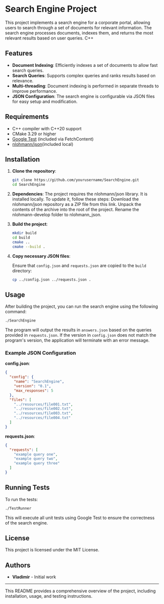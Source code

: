 
# Search Engine Project

This project implements a search engine for a corporate portal, allowing users to search through a set of documents for relevant information. The search engine processes documents, indexes them, and returns the most relevant results based on user queries. C++

## Features

- **Document Indexing**: Efficiently indexes a set of documents to allow fast search queries.
- **Search Queries**: Supports complex queries and ranks results based on relevance.
- **Multi-threading**: Document indexing is performed in separate threads to improve performance.
- **JSON Configuration**: The search engine is configurable via JSON files for easy setup and modification.

## Requirements

- C++ compiler with C++20 support
- CMake 3.29 or higher
- [Google Test](https://github.com/google/googletest) (included via FetchContent)
- [nlohmann/json](https://github.com/nlohmann/json)(included local)

## Installation

1. **Clone the repository**:

   ```bash
   git clone https://github.com/yourusername/SearchEngine.git
   cd SearchEngine
   ```
2. **Dependencies**:
The project requires the nlohmann/json library. It is installed locally. To update it, follow these steps:
Download the nlohmann/json repository as a ZIP file from this link.
Unpack the contents of the archive into the root of the project.
Rename the nlohmann-develop folder to nlohmann_json.

3. **Build the project**:

   ```bash
   mkdir build
   cd build
   cmake ..
   cmake --build .
   ```

4. **Copy necessary JSON files**:

   Ensure that `config.json` and `requests.json` are copied to the `build` directory:

   ```bash
   cp ../config.json ../requests.json .
   ```

## Usage

After building the project, you can run the search engine using the following command:

```bash
./SearchEngine
```

The program will output the results in `answers.json` based on the queries provided in `requests.json`. If the version in `config.json` does not match the program's version, the application will terminate with an error message.

### Example JSON Configuration

**config.json**:

```json
{
  "config": {
    "name": "SearchEngine",
    "version": "0.1",
    "max_responses": 5
  },
  "files": [
    "../resources/file001.txt",
    "../resources/file002.txt",
    "../resources/file003.txt",
    "../resources/file004.txt"
  ]
}
```

**requests.json**:

```json
{
  "requests": [
    "example query one",
    "example query two",
    "example query three"
  ]
}
```

## Running Tests

To run the tests:

```bash
./TestRunner
```

This will execute all unit tests using Google Test to ensure the correctness of the search engine.

## License

This project is licensed under the MIT License.

## Authors

- **Vladimir** - Initial work

---

This README provides a comprehensive overview of the project, including installation, usage, and testing instructions.
